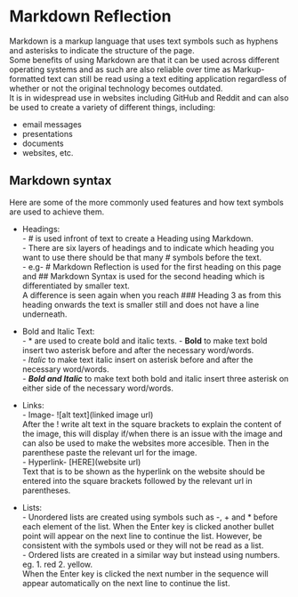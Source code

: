 # Markdown Reflection  

Markdown is a markup language that uses text symbols such as hyphens and asterisks to indicate the structure of the page.  
Some benefits of using Markdown are that it can be used across different operating systems and as such are also reliable over time as Markup-formatted text can still be read using a text editing application regardless of whether or not the original technology becomes outdated.  
It is in widespread use in websites including GitHub and Reddit and can also be used to create a variety of different things, including:  
- email messages
- presentations
- documents
- websites, etc.

## Markdown syntax  
Here are some of the more commonly used features and how text symbols are used to achieve them.
- Headings:  
          - # is used infront of text to create a Heading using Markdown.  
          - There are six layers of headings and to indicate which heading you want to use there should be that many # symbols before the text.  
          - e.g- # Markdown Reflection is used for the first heading on this page and ## Markdown Syntax is used for the second heading which is differentiated by smaller text.  
               A difference is seen again when you reach ### Heading 3 as from this heading onwards the text is smaller still and does not have a line underneath.  

- Bold and Italic Text:  
                       - * are used to create bold and italic texts.
                       - **Bold** to make text bold insert two asterisk before and after the necessary word/words.  
                       - *Italic* to make text italic insert on asterisk before and after the necessary word/words.  
                       - ***Bold and Italic*** to make text both bold and italic insert three asterisk on either side of the necessary word/words.  

- Links:  
       - Image- ![alt text](linked image url)  
After the ! write alt text in the square brackets to explain the content of the image, this will display if/when there is an issue with the image and can also be used to make the websites more accesible. Then in the parenthese paste the relevant url for the image.  
       - Hyperlink- [HERE](website url)  
Text that is to be shown as the hyperlink on the website should be entered into the square brackets followed by the relevant url in parentheses.  

- Lists:  
        - Unordered lists are created using symbols such as -, + and * before each element of the list. When the Enter key is clicked another bullet point will appear on the next line to continue the list. However, be consistent with the symbols used or they will not be read as a list.  
        - Ordered lists are created in a similar way but instead using numbers. eg. 1. red 2. yellow.  
When the Enter key is clicked the next number in the sequence will appear automatically on the next line to continue the list.   
